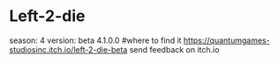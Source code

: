 # Left-2-die
season: 4
version: beta 4.1.0.0 
#where to find it
https://quantumgames-studiosinc.itch.io/left-2-die-beta
send feedback on itch.io
